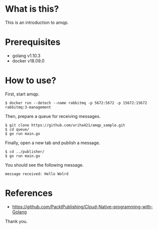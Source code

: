 # What is this?
This is an introduction to amqp.

# Prerequisites
 - golang v1.10.3
 - docker v18.09.0

# How to use?
First, start amqp.
```
$ docker run --detech --name rabbitmq -p 5672:5672 -p 15672:15672 rabbitmq:3-management
```

Then, prepare a queue for receiving messages.
```
$ git clone https://github.com/uriha421/amqp_sample.git
$ cd queue/
$ go run main.go
```

Finally, open a new tab and publish a message.
```
$ cd ../publisher/
$ go run main.go
```

You should see the following message.
```
message received: Hello Wolrd
```

# References
- https://github.com/PacktPublishing/Cloud-Native-programming-with-Golang

Thank you.
